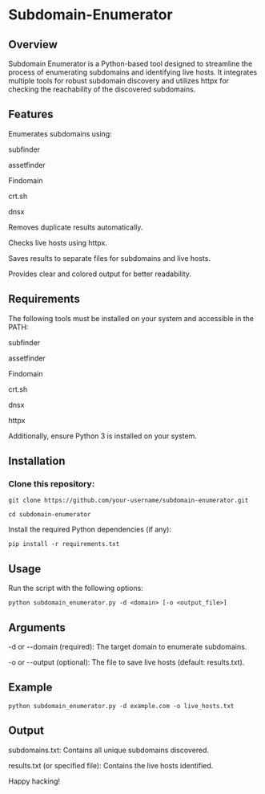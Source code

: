# Subdomain-Enumerator

## Overview

Subdomain Enumerator is a Python-based tool designed to streamline the process of enumerating subdomains and identifying live hosts. It integrates multiple tools for robust subdomain discovery and utilizes httpx for checking the reachability of the discovered subdomains.

## Features

Enumerates subdomains using:

subfinder

assetfinder

Findomain

crt.sh

dnsx

Removes duplicate results automatically.

Checks live hosts using httpx.

Saves results to separate files for subdomains and live hosts.

Provides clear and colored output for better readability.

## Requirements

The following tools must be installed on your system and accessible in the PATH:

subfinder

assetfinder

Findomain

crt.sh

dnsx

httpx

Additionally, ensure Python 3 is installed on your system.

## Installation

### Clone this repository:

```
git clone https://github.com/your-username/subdomain-enumerator.git

cd subdomain-enumerator
```

Install the required Python dependencies (if any):

```
pip install -r requirements.txt
```

## Usage

Run the script with the following options:

```
python subdomain_enumerator.py -d <domain> [-o <output_file>]
```

## Arguments

-d or --domain (required): The target domain to enumerate subdomains.

-o or --output (optional): The file to save live hosts (default: results.txt).

## Example

```
python subdomain_enumerator.py -d example.com -o live_hosts.txt
```

## Output

subdomains.txt: Contains all unique subdomains discovered.

results.txt (or specified file): Contains the live hosts identified.


Happy hacking!

